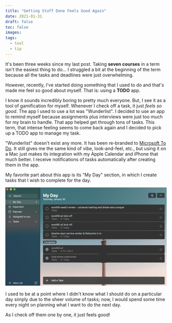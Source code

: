 ```yaml
---
title: "Getting Stuff Done Feels Good Again"
date: 2021-01-31
draft: false
toc: false
images:
tags:
  - tool
  - tip
---
```


It's been three weeks since my last post. Taking **seven courses** in a term isn't the easiest thing to do... I struggled a bit at the beginning of the term because all the tasks and deadlines were just overwhelming.

However, recently, I've started doing something that I used to do and that's made me feel so good about myself. That is: using a **TODO** app.

I know it sounds incredibly boring to pretty much everyone. But, I see it as a tool of gamification for myself. Whenever I check off a task, it just _feels so good_. The app I used to use a lot was "Wunderlist". I decided to use an app to remind myself because assignments plus interviews were just too much for my brain to handle. That app helped get through tons of tasks. This term, that intense feeling seems to come back again and I decided to pick up a TODO app to manage my task.

"Wunderlist" doesn't exist any more. It has been re-branded to [Microsoft To Do](https://todo.microsoft.com/tasks/). It still gives me the same kind of vibe, look-and-feel, etc., but using it on a Mac just makes its integration with my Apple Calendar and iPhone that much better. I receive notifications of tasks automatically after creating them in the app.

My favorite part about this app is its "My Day" section, in which I create tasks that I wish to complete for the day.

![My Day](/img/my-day.png)

I used to be at a point where I didn't know what I should do on a particular day simply due to the sheer volume of tasks; now, I would spend some time every night on planning what I want to do the next day.

As I check off them one by one, it just feels good!
